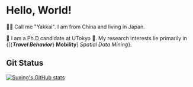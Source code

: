 Hello, World!
======

:technologist: Call me "Yakkai". I am from China and living in Japan.

:school: I am a Ph.D candidate at UTokyo :japan:. My research interests lie primarily in {[{***Travel Behavior***} **Mobility**] *Spatial Data Mining*}.

Git Status
------

[![Suxing's GitHub stats](https://github-readme-stats.vercel.app/api?username=JohnLyu94&count_private=true&show_icons=true&theme=nord)](https://github.com/JohnLyu94/github-readme-stats)
